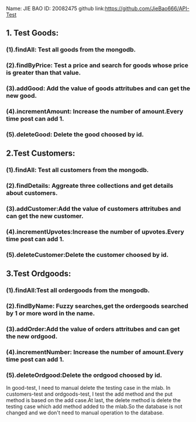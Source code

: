 Name: JIE BAO
ID: 20082475
github link:https://github.com/JieBao666/API-Test
## 1. Test Goods:
### (1).findAll: Test all goods from the mongodb.
### (2).findByPrice: Test a price and search for goods whose price is greater than that value.
### (3).addGood: Add the value of goods attritubes and can get the new good.
### (4).incrementAmount: Increase the number of amount.Every time post can add 1.
### (5).deleteGood: Delete the good choosed by id.

## 2.Test Customers:
### (1).findAll: Test all customers from the mongodb.
### (2).findDetails: Aggreate three collections and get details about customers.
### (3).addCustomer:Add the value of customers attritubes and can get the new customer.
### (4).incrementUpvotes:Increase the number of upvotes.Every time post can add 1.
### (5).deleteCustomer:Delete the customer choosed by id.

## 3.Test Ordgoods:
### (1).findAll:Test all ordergoods from the mongodb.
### (2).findByName: Fuzzy searches,get the ordergoods searched by 1 or more word in the name.
### (3).addOrder:Add the value of orders attritubes and can get the new ordgood.
### (4).incrementNumber: Increase the number of amount.Every time post can add 1.
### (5).deleteOrdgood:Delete the ordgood choosed by id.


In good-test, I need to manual delete the testing case in the mlab.
In customers-test and ordgoods-test, I test the add method and the put method is based on the add case.At last, the delete method is delete the testing case which add method added to the mlab.So the database is not changed and we don't need to manual operation to the database.
